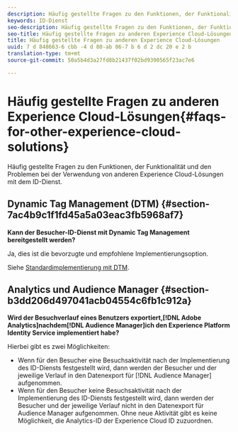 ```yaml
---
description: Häufig gestellte Fragen zu den Funktionen, der Funktionalität und den Problemen bei der Verwendung von anderen Experience Cloud-Lösungen mit dem ID-Dienst.
keywords: ID-Dienst
seo-description: Häufig gestellte Fragen zu den Funktionen, der Funktionalität und den Problemen bei der Verwendung von anderen Experience Cloud-Lösungen mit dem ID-Dienst.
seo-title: Häufig gestellte Fragen zu anderen Experience Cloud-Lösungen
title: Häufig gestellte Fragen zu anderen Experience Cloud-Lösungen
uuid: 7 d 848663-6 cbb -4 d 80-ab 06-7 b 6 d 2 dc 20 e 2 b
translation-type: tm+mt
source-git-commit: 50a5b4d3a27fd8b21437f02bd9390565f23ac7e6

---
```



# Häufig gestellte Fragen zu anderen Experience Cloud-Lösungen{#faqs-for-other-experience-cloud-solutions}

Häufig gestellte Fragen zu den Funktionen, der Funktionalität und den Problemen bei der Verwendung von anderen Experience Cloud-Lösungen mit dem ID-Dienst.

## Dynamic Tag Management (DTM) {#section-7ac4b9c1f1fd45a5a03eac3fb5968af7}

**Kann der Besucher-ID-Dienst mit Dynamic Tag Management bereitgestellt werden?**

Ja, dies ist die bevorzugte und empfohlene Implementierungsoption.

Siehe [Standardimplementierung mit DTM](../implementation-guides/standard.md#concept-89cd0199a9634fc48644f2d61e3d2445).

## Analytics und Audience Manager {#section-b3dd206d497041acb04554c6fb1c912a}

**Wird der Besuchverlauf eines Benutzers exportiert,[!DNL Adobe Analytics]nachdem[!DNL Audience Manager]ich den Experience Platform Identity Service implementiert habe?**

Hierbei gibt es zwei Möglichkeiten:

* Wenn für den Besucher eine Besuchsaktivität nach der Implementierung des ID-Diensts festgestellt wird, dann werden der Besucher und der jeweilige Verlauf in den Datenexport für [!DNL Audience Manager] aufgenommen.
* Wenn für den Besucher keine Besuchsaktivität nach der Implementierung des ID-Diensts festgestellt wird, dann werden der Besucher und der jeweilige Verlauf nicht in den Datenexport für Audience Manager aufgenommen. Ohne neue Aktivität gibt es keine Möglichkeit, die Analytics-ID der Experience Cloud ID zuzuordnen.

